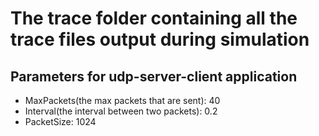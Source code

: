 # The trace folder containing all the trace files output during simulation

## Parameters for udp-server-client application
- MaxPackets(the max packets that are sent):  40
- Interval(the interval between two packets): 0.2
- PacketSize:                                 1024
